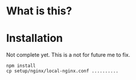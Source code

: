 # What is this?

# Installation

Not complete yet. This is a not for future me to fix.

    npm install
    cp setup/nginx/local-nginx.conf ..........
